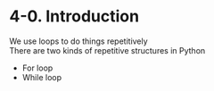 # 4-0. Introduction

We use loops to do things repetitively  
There are two kinds of repetitive structures in Python
- For loop
- While loop